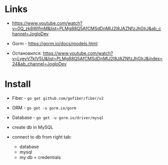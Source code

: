 # Links
- https://www.youtube.com/watch?v=0Q_zk8WlfmM&list=PLMg88Q5AfCMSdDnMlJ2l8JAZNfzJhGlrJ&ab_channel=JogloDev
- Gorm - https://gorm.io/docs/models.html

- Остановился: https://www.youtube.com/watch?v=LyeyV7kIV5U&list=PLMg88Q5AfCMSdDnMlJ2l8JAZNfzJhGlrJ&index=24&ab_channel=JogloDev

# Install
- Fiber - `go get github.com/gofiber/fiber/v2`
- ORM - `go get -u gorm.io/gorm`
- Database - `go get -u gorm.io/driver/mysql`

- create db in MySQL
- connect to db from right tab:
  - database
  - mysql
  - my db + credentials